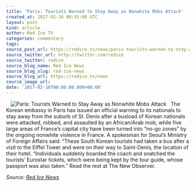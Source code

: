 ```yaml
---
title: 'Paris: Tourists Warned to Stay Away as Nonwhite Mobs Attack'
created_at: 2017-02-16 00:55:00 UTC
layout: post
kind: article
author: Red Ice TV
categories: commentary
tags: 
source_post_url: https://redice.tv/news/paris-tourists-warned-to-stay-away-as-nonwhite-mobs-attack
source_twitter_url: http://twitter.com/redice
source_twitter: redice
source_blog_name: Red Ice News
source_blog_slug: red-ice-news
source_blog_url: https://redice.tv/news
source_image_url: 
date: '2017-02-16T00:00:00.000+00:00'
---
```

<img align="left" hspace="12" alt="Paris: Tourists Warned to Stay Away as Nonwhite Mobs Attack" src="https://rdice.net/a/c/n/17/02160154-paris-riots-132.9cd7b47f.jpg"> The Korean embassy in Paris has issued an official warning to its nationals to stay away from the suburb of St. Denis after a busload of Korean nationals were attacked, robbed, and assaulted by an African/Arab mob, while five large areas of France’s capital city have been turned into “no-go zones” by the ongoing nonwhite violence in France. A spokesman for Seoul’s Ministry of Foreign Affairs said: “These South Korean tourists had taken a bus after a visit to the Eiffel Tower and were on their way to Saint-Denis, the location of their hotel. “Individuals suddenly boarded the coach and snatched the tourists’ Eurostar tickets, which were being kept by the tour guide, whose passport was also taken.” Read the rest at The New Observer.<div class="">
    <i>Source: <a href="https://redice.tv/news">Red Ice News</a></i>
</div>

